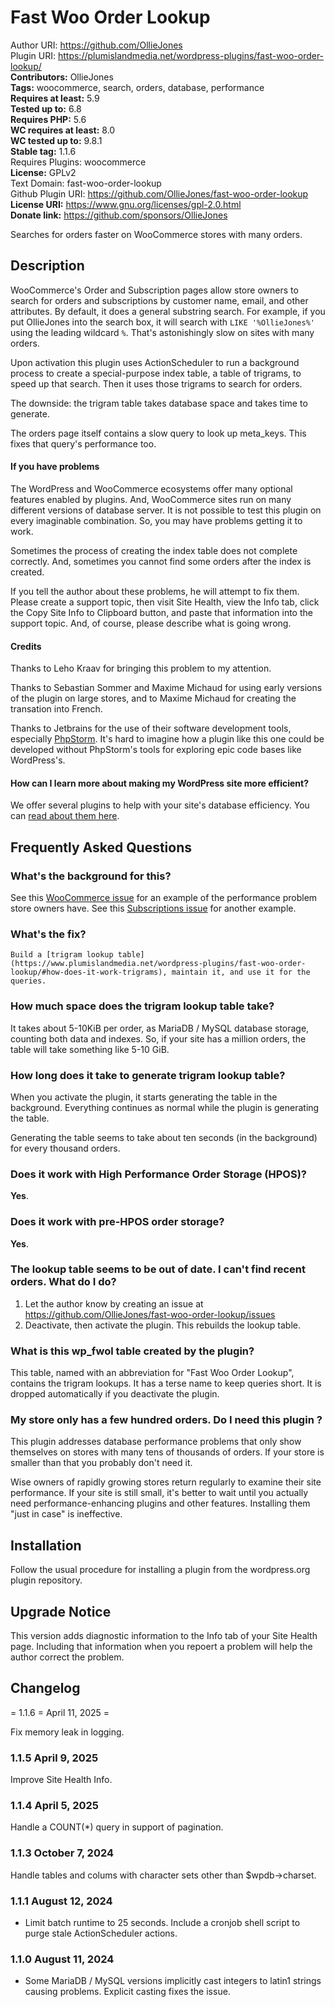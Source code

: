 # Fast Woo Order Lookup

Author URI: https://github.com/OllieJones \
Plugin URI: https://plumislandmedia.net/wordpress-plugins/fast-woo-order-lookup/ \
**Contributors:**  OllieJones \
**Tags:** woocommerce, search, orders, database, performance \
**Requires at least:** 5.9 \
**Tested up to:** 6.8 \
**Requires PHP:** 5.6 \
**WC requires at least:** 8.0 \
**WC tested up to:** 9.8.1 \
**Stable tag:** 1.1.6 \
Requires Plugins: woocommerce \
**License:** GPLv2 \
Text Domain: fast-woo-order-lookup \
Github Plugin URI: https://github.com/OllieJones/fast-woo-order-lookup \
**License URI:** https://www.gnu.org/licenses/gpl-2.0.html \
**Donate link:** https://github.com/sponsors/OllieJones 

Searches for orders faster on WooCommerce stores with many orders.

## Description

WooCommerce's Order and Subscription pages allow store owners to search for orders and subscriptions by customer name, email, and other attributes. By default, it does a general substring search. For example, if you put OllieJones into the search box, it will search with `LIKE '%OllieJones%'` using the leading wildcard `%`. That's astonishingly slow on sites with many orders.

Upon activation this plugin uses ActionScheduler to run a background process to create a special-purpose index table, a table of trigrams, to speed up that search. Then it uses those trigrams to search for orders.

The downside: the trigram table takes database space and takes time to generate.

The orders page itself contains a slow query to look up meta_keys. This fixes that query's performance too.

<h4>If you have problems</h4>

The WordPress and WooCommerce ecosystems offer many optional features enabled by plugins. And, WooCommerce sites run on many different versions of database server. It is not possible to test this plugin on every imaginable combination. So, you may have problems getting it to work.

Sometimes the process of creating the index table does not complete correctly. And, sometimes you cannot find some orders after the index is created.

If you tell the author about these problems, he will attempt to fix them. Please create a support topic, then visit Site Health, view the Info tab, click the Copy Site Info to Clipboard button, and paste that information into the support topic. And, of course, please describe what is going wrong.

<h4>Credits</h4>
Thanks to Leho Kraav for bringing this problem to my attention.

Thanks to Sebastian Sommer and Maxime Michaud for using early versions of the plugin on large stores, and to Maxime Michaud for creating the transation into French.

Thanks to Jetbrains for the use of their software development tools, especially [PhpStorm](https://www.jetbrains.com/phpstorm/). It's hard to imagine how a plugin like this one could be developed without PhpStorm's tools for exploring epic code bases like WordPress's.

<h4>How can I learn more about making my WordPress site more efficient?</h4>

We offer several plugins to help with your site's database efficiency. You can [read about them here](https://www.plumislandmedia.net/wordpress/performance/optimizing-wordpress-database-servers/).

## Frequently Asked Questions

### What's the background for this?

See this [WooCommerce issue](https://github.com/woocommerce/woocommerce/issues/32826) for an example of the performance problem store owners have. See this [Subscriptions issue](https://github.com/Automattic/woocommerce-subscriptions-core/issues/183) for another example.

### What's the fix?

    Build a [trigram lookup table](https://www.plumislandmedia.net/wordpress-plugins/fast-woo-order-lookup/#how-does-it-work-trigrams), maintain it, and use it for the queries.

### How much space does the trigram lookup table take?

It takes about 5-10KiB per order, as MariaDB / MySQL database storage, counting both data and indexes. So, if your site has a million orders, the table will take something like 5-10 GiB.

### How long does it take to generate trigram lookup table?

When you activate the plugin, it starts generating the table in the background. Everything continues as normal while the plugin is generating the table.

Generating the table seems to take about ten seconds (in the background) for every thousand orders.

### Does it work with High Performance Order Storage (HPOS)?

**Yes**.

### Does it work with pre-HPOS order storage?

**Yes**.

### The lookup table seems to be out of date. I can't find recent orders. What do I do?

1. Let the author know by creating an issue at https://github.com/OllieJones/fast-woo-order-lookup/issues
2. Deactivate, then activate the plugin. This rebuilds the lookup table.

### What is this wp_fwol table created by the plugin?

This table, named with an abbreviation for "Fast Woo Order Lookup", contains the trigram lookups. It has a terse name to keep queries short. It is dropped automatically if you deactivate the plugin.

### My store only has a few hundred orders. Do I need this plugin ?

This plugin addresses database performance problems that only show themselves on stores with many tens of thousands of orders. If your store is smaller than that you probably don't need it.

Wise owners of rapidly growing stores return regularly to examine their site performance. If your site is still small, it's better to wait until you actually need performance-enhancing plugins and other features. Installing them "just in case" is ineffective.

## Installation

Follow the usual procedure for installing a plugin from the wordpress.org plugin repository.

## Upgrade Notice

This version adds diagnostic information to the Info tab of your Site Health page. Including that information when you repoert a problem will help the author correct the problem.

## Changelog

= 1.1.6 = April 11, 2025 =

Fix memory leak in logging.

### 1.1.5 April 9, 2025

Improve Site Health Info.

### 1.1.4 April 5, 2025

Handle a COUNT(*) query in support of pagination.

### 1.1.3 October 7, 2024

Handle tables and colums with character sets other than $wpdb->charset.

### 1.1.1 August 12, 2024

* Limit batch runtime to 25 seconds. Include a cronjob shell script to purge stale ActionScheduler actions.

### 1.1.0 August 11, 2024

* Some MariaDB / MySQL versions implicitly cast integers to latin1 strings causing problems. Explicit casting fixes the issue.
